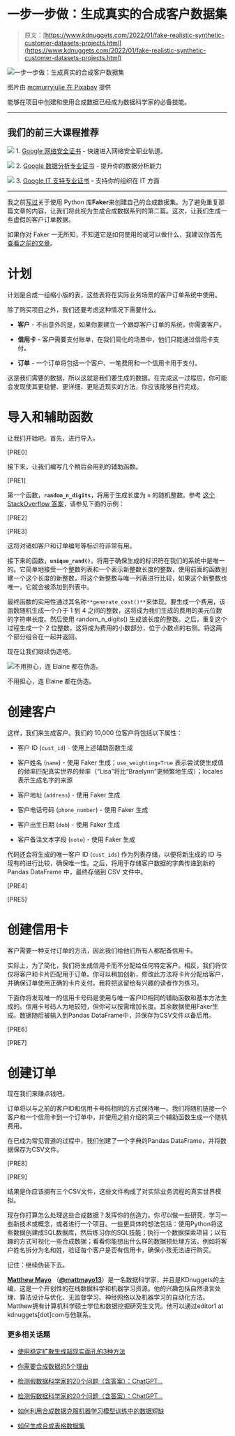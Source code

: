 # 一步一步做：生成真实的合成客户数据集

> 原文：[https://www.kdnuggets.com/2022/01/fake-realistic-synthetic-customer-datasets-projects.html](https://www.kdnuggets.com/2022/01/fake-realistic-synthetic-customer-datasets-projects.html)

![一步一步做：生成真实的合成客户数据集](../Images/0732fd4650daffd644ed13bcbade53c2.png)

图片由 [mcmurryjulie 在 Pixabay](https://pixabay.com/users/mcmurryjulie-2375405/) 提供

能够在项目中创建和使用合成数据已经成为数据科学家的必备技能。

* * *

## 我们的前三大课程推荐

![](../Images/0244c01ba9267c002ef39d4907e0b8fb.png) 1\. [Google 网络安全证书](https://www.kdnuggets.com/google-cybersecurity) - 快速进入网络安全职业轨道。

![](../Images/e225c49c3c91745821c8c0368bf04711.png) 2\. [Google 数据分析专业证书](https://www.kdnuggets.com/google-data-analytics) - 提升你的数据分析能力

![](../Images/0244c01ba9267c002ef39d4907e0b8fb.png) 3\. [Google IT 支持专业证书](https://www.kdnuggets.com/google-itsupport) - 支持你的组织在 IT 方面

* * *

我之前[写过](https://www.kdnuggets.com/2021/11/easy-synthetic-data-python-faker.html)关于使用 Python 库**Faker**来创建自己的合成数据集。为了避免重复那篇文章的内容，让我们将此视为生成合成数据系列的第二篇。这次，让我们生成一些虚假的客户订单数据。

如果你对 Faker 一无所知，不知道它是如何使用的或可以做什么，我建议你首先[查看之前的文章](/2021/11/easy-synthetic-data-python-faker.html)。

# 计划

计划是合成一组缩小版的表，这些表将在实际业务场景的客户订单系统中使用。

除了购买项目之外，我们还要考虑这种情况下需要什么。

+   **客户** - 不出意外的是，如果你要建立一个跟踪客户订单的系统，你需要客户。

+   **信用卡** - 客户需要支付账单，在我们简化的场景中，他们只能通过信用卡支付。

+   **订单** - 一个订单将包括一个客户、一笔费用和一个信用卡用于支付。

这是我们需要的数据，所以这就是我们要生成的数据。在完成这一过程后，你可能会发现使其更稳健、更详细、更贴近现实的方法，你应该能够自行完成。

# 导入和辅助函数

让我们开始吧。首先，进行导入。

[PRE0]

接下来，让我们编写几个稍后会用到的辅助函数。

[PRE1]

第一个函数，**`random_n_digits`**，将用于生成长度为 `n` 的随机整数。参考 [这个 StackOverflow 答案](https://stackoverflow.com/questions/2673385/how-to-generate-a-random-number-with-a-specific-amount-of-digits)，请参见下面的示例：

[PRE2]

[PRE3]

这将对诸如客户和订单编号等标识符非常有用。

接下来的函数，**`unique_rand()`**，将用于确保生成的标识符在我们的系统中是唯一的。它简单地接受一个整数列表和一个表示新整数长度的整数，使用前面的函数创建一个这个长度的新整数，将这个新整数与唯一列表进行比较，如果这个新整数也唯一，它就会被添加到列表中。

最终函数的实用性通过其名称`**generate_cost()**`来体现。要生成一个费用，该函数随机生成一个介于 1 到 4 之间的整数，这将成为我们生成的费用的美元位数的字符串长度。然后使用 random_n_digits() 生成该长度的整数。之后，重复这个过程生成一个 2 位整数，这将成为费用的小数部分，位于小数点的右侧。将这两个部分组合在一起并返回。

现在让我们继续伪造吧。

![不用担心，连 Elaine 都在伪造。](../Images/67e1eb6782d3ab88b2831accdf532e41.png)

不用担心，连 Elaine 都在伪造。

# 创建客户

这样，我们来生成客户。我们的 10,000 位客户将包括以下属性：

+   客户 ID (`cust_id`) - 使用上述辅助函数生成

+   客户姓名 (`name`) - 使用 Faker 生成；`use_weighting=True` 表示尝试使生成值的频率匹配真实世界的频率（“Lisa”将比“Braelynn”更频繁地生成）；locales 表示生成名字的来源

+   客户地址 (`address`) - 使用 Faker 生成

+   客户电话号码 (`phone_number`) - 使用 Faker 生成

+   客户出生日期 (`dob`) - 使用 Faker 生成

+   客户备注文本字段 (`note`) - 使用 Faker 生成

代码还会将生成的唯一客户 ID (`cust_ids`) 作为列表存储，以便将新生成的 ID 与现有的进行比较，确保唯一性。之后，将用于存储客户数据的字典传递到新的 Pandas DataFrame 中，最终存储到 CSV 文件中。

[PRE4]

[PRE5]

# 创建信用卡

客户需要一种支付订单的方法，因此我们给他们所有人都配备信用卡。

实际上，为了简化，我们将生成信用卡而不分配给任何特定客户。相反，我们将仅仅将客户和卡片匹配用于订单。你可以稍加创新，修改此方法将卡片分配给客户，并确保订单使用正确的卡片支付。我将把这留给有兴趣的读者作为练习。

下面你将发现唯一的信用卡号码是使用与唯一客户ID相同的辅助函数和基本方法生成的。信用卡号码人为地较短，但你可以按需增加长度。其余数据使用Faker生成。数据随后被输入到Pandas DataFrame中，并保存为CSV文件以备后用。

[PRE6]

[PRE7]

# 创建订单

现在我们来赚点钱吧。

订单将以与之前的客户ID和信用卡号码相同的方式保持唯一。我们将随机链接一个客户和一个信用卡到一个订单中，并使用之前介绍的第三个辅助函数生成一个随机费用。

在已成为常见管道的过程中，我们创建了一个字典的Pandas DataFrame，并将数据保存为CSV文件。

[PRE8]

[PRE9]

结果是你应该拥有三个CSV文件，这些文件构成了对实际业务流程的真实世界模拟。

现在你打算怎么处理这些合成数据？发挥你的创造力。你*可以*做一些研究，学习一些新技术或概念，或者进行一个项目。一些更具体的想法包括：使用Python将这些数据创建成SQL数据库，然后练习你的SQL技能；执行一个数据探索项目；以有趣的方式可视化一些合成数据；看看你能想出什么样的数据预处理方法，例如将客户姓名拆分为名和姓，验证每个客户是否有信用卡，确保小孩无法进行购买。

记住：继续伪装下去。

**[Matthew Mayo](https://www.linkedin.com/in/mattmayo13/)** （[**@mattmayo13**](https://twitter.com/mattmayo13)）是一名数据科学家，并且是KDnuggets的主编，这是一个开创性的在线数据科学和机器学习资源。他的兴趣包括自然语言处理、算法设计与优化、无监督学习、神经网络以及机器学习的自动化方法。Matthew拥有计算机科学硕士学位和数据挖掘研究生文凭。他可以通过editor1 at kdnuggets[dot]com与他联系。

### 更多相关话题

+   [使用稳定扩散生成超现实面孔的3种方法](https://www.kdnuggets.com/3-ways-to-generate-hyper-realistic-faces-using-stable-diffusion)

+   [你需要合成数据的5个理由](https://www.kdnuggets.com/2023/02/5-reasons-need-synthetic-data.html)

+   [检测假数据科学家的20个问题（含答案）：ChatGPT…](https://www.kdnuggets.com/2023/01/20-questions-detect-fake-data-scientists-chatgpt-1.html)

+   [检测假数据科学家的20个问题（含答案）：ChatGPT…](https://www.kdnuggets.com/2023/02/20-questions-detect-fake-data-scientists-chatgpt-2.html)

+   [如何利用合成数据克服机器学习模型训练中的数据短缺](https://www.kdnuggets.com/2022/03/synthetic-data-overcome-data-shortages-machine-learning-model-training.html)

+   [如何生成合成表格数据集](https://www.kdnuggets.com/2022/03/generate-tabular-synthetic-dataset.html)
